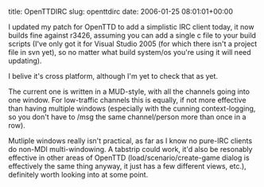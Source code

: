 title: OpenTTDIRC
slug: openttdirc
date: 2006-01-25 08:01:01+00:00

I updated my patch for OpenTTD to add a simplistic IRC client today, it now builds fine against r3426, assuming you can add a single c file to your build scripts (I've only got it for Visual Studio 2005 (for which there isn't a project file in svn yet), so no matter what build system/os you're using it will need updating).

I belive it's cross platform, although I'm yet to check that as yet.

The current one is written in a MUD-style, with all the channels going into one window. For low-traffic channels this is equally, if not more effective than having multiple windows (especially with the cunning context-logging, so you don't have to /msg the same channel/person more than once in a row).

Mutliple windows really isn't practical, as far as I know no pure-IRC clients do non-MDI multi-windowing. A tabstrip could work, it'd also be resonably effective in other areas of OpenTTD (load/scenario/create-game dialog is effectively the same thing anyway, it just has a few different views, etc.), definitely worth looking into at some point.